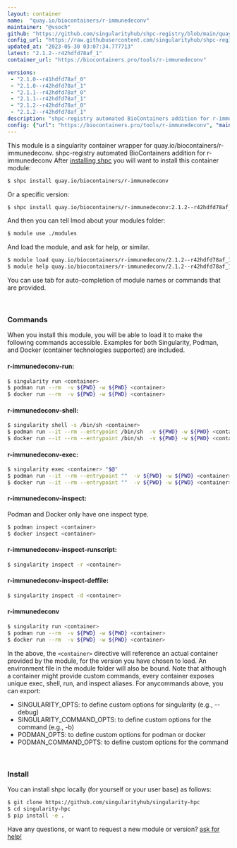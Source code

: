 ```yaml
---
layout: container
name:  "quay.io/biocontainers/r-immunedeconv"
maintainer: "@vsoch"
github: "https://github.com/singularityhub/shpc-registry/blob/main/quay.io/biocontainers/r-immunedeconv/container.yaml"
config_url: "https://raw.githubusercontent.com/singularityhub/shpc-registry/main/quay.io/biocontainers/r-immunedeconv/container.yaml"
updated_at: "2023-05-30 03:07:34.777713"
latest: "2.1.2--r42hdfd78af_1"
container_url: "https://biocontainers.pro/tools/r-immunedeconv"

versions:
 - "2.1.0--r41hdfd78af_0"
 - "2.1.0--r42hdfd78af_1"
 - "2.1.1--r42hdfd78af_0"
 - "2.1.1--r42hdfd78af_1"
 - "2.1.2--r42hdfd78af_0"
 - "2.1.2--r42hdfd78af_1"
description: "shpc-registry automated BioContainers addition for r-immunedeconv"
config: {"url": "https://biocontainers.pro/tools/r-immunedeconv", "maintainer": "@vsoch", "description": "shpc-registry automated BioContainers addition for r-immunedeconv", "latest": {"2.1.2--r42hdfd78af_1": "sha256:af43ff8d9ed432ca790bcd49e5fbd7589e2c57e0c76011a11c5a83b0ef434467"}, "tags": {"2.1.0--r41hdfd78af_0": "sha256:adb586fa12a7ed29ab239b2f1ae4e6328de5d5eeb4ed30a1b9907a26f62fa3a9", "2.1.0--r42hdfd78af_1": "sha256:5be53611a4b1a3bb8d0ecfb60365f47817d1fec5a24605cae2f2635ebe2d993e", "2.1.1--r42hdfd78af_0": "sha256:a50882cc289c5bb25b47dce65fdc42f77cc1bd6957c98cbdfbbb660209d3f3b4", "2.1.1--r42hdfd78af_1": "sha256:b72f2bbf7a7e643f529ec81341b27b64f5e59212dfe489771b956d74b82669c4", "2.1.2--r42hdfd78af_0": "sha256:613f9cea7b86d6202e70e16349f5431b318783e3b857d1bb6b974c7da90cf33f", "2.1.2--r42hdfd78af_1": "sha256:af43ff8d9ed432ca790bcd49e5fbd7589e2c57e0c76011a11c5a83b0ef434467"}, "docker": "quay.io/biocontainers/r-immunedeconv"}
---
```


This module is a singularity container wrapper for quay.io/biocontainers/r-immunedeconv.
shpc-registry automated BioContainers addition for r-immunedeconv
After [installing shpc](#install) you will want to install this container module:


```bash
$ shpc install quay.io/biocontainers/r-immunedeconv
```

Or a specific version:

```bash
$ shpc install quay.io/biocontainers/r-immunedeconv:2.1.2--r42hdfd78af_1
```

And then you can tell lmod about your modules folder:

```bash
$ module use ./modules
```

And load the module, and ask for help, or similar.

```bash
$ module load quay.io/biocontainers/r-immunedeconv/2.1.2--r42hdfd78af_1
$ module help quay.io/biocontainers/r-immunedeconv/2.1.2--r42hdfd78af_1
```

You can use tab for auto-completion of module names or commands that are provided.

<br>

### Commands

When you install this module, you will be able to load it to make the following commands accessible.
Examples for both Singularity, Podman, and Docker (container technologies supported) are included.

#### r-immunedeconv-run:

```bash
$ singularity run <container>
$ podman run --rm  -v ${PWD} -w ${PWD} <container>
$ docker run --rm  -v ${PWD} -w ${PWD} <container>
```

#### r-immunedeconv-shell:

```bash
$ singularity shell -s /bin/sh <container>
$ podman run --it --rm --entrypoint /bin/sh  -v ${PWD} -w ${PWD} <container>
$ docker run --it --rm --entrypoint /bin/sh  -v ${PWD} -w ${PWD} <container>
```

#### r-immunedeconv-exec:

```bash
$ singularity exec <container> "$@"
$ podman run --it --rm --entrypoint ""  -v ${PWD} -w ${PWD} <container> "$@"
$ docker run --it --rm --entrypoint ""  -v ${PWD} -w ${PWD} <container> "$@"
```

#### r-immunedeconv-inspect:

Podman and Docker only have one inspect type.

```bash
$ podman inspect <container>
$ docker inspect <container>
```

#### r-immunedeconv-inspect-runscript:

```bash
$ singularity inspect -r <container>
```

#### r-immunedeconv-inspect-deffile:

```bash
$ singularity inspect -d <container>
```



#### r-immunedeconv

```bash
$ singularity run <container>
$ podman run --rm  -v ${PWD} -w ${PWD} <container>
$ docker run --rm  -v ${PWD} -w ${PWD} <container>
```


In the above, the `<container>` directive will reference an actual container provided
by the module, for the version you have chosen to load. An environment file in the
module folder will also be bound. Note that although a container
might provide custom commands, every container exposes unique exec, shell, run, and
inspect aliases. For anycommands above, you can export:

 - SINGULARITY_OPTS: to define custom options for singularity (e.g., --debug)
 - SINGULARITY_COMMAND_OPTS: to define custom options for the command (e.g., -b)
 - PODMAN_OPTS: to define custom options for podman or docker
 - PODMAN_COMMAND_OPTS: to define custom options for the command

<br>

### Install

You can install shpc locally (for yourself or your user base) as follows:

```bash
$ git clone https://github.com/singularityhub/singularity-hpc
$ cd singularity-hpc
$ pip install -e .
```

Have any questions, or want to request a new module or version? [ask for help!](https://github.com/singularityhub/singularity-hpc/issues)